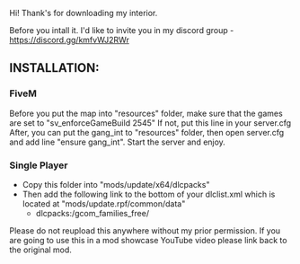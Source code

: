 Hi!
Thank's for downloading my interior.

Before you intall it. I'd like to invite you in my discord group - https://discord.gg/kmfvWJ2RWr

## INSTALLATION:

### FiveM

Before you put the map into "resources" folder, make sure that the games are set to "sv_enforceGameBuild 2545"
If not, put this line in your server.cfg 
After, you can put the gang_int to "resources" folder, then open server.cfg and add line "ensure gang_int".
Start the server and enjoy.

### Single Player

- Copy this folder into "mods/update/x64/dlcpacks"
- Then add the following link to the bottom of your dlclist.xml which is located at "mods/update.rpf/common/data"
    -   <Item>dlcpacks:/gcom_families_free/</Item>


Please do not reupload this anywhere without my prior permission. If you are going to use this in a mod showcase YouTube video please link back to the original mod.